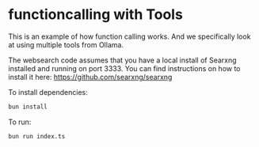 # functioncalling with Tools

This is an example of how function calling works. And we specifically look at using multiple tools from Ollama. 

The websearch code assumes that you have a local install of Searxng installed and running on port 3333. You can find instructions on how to install it here: https://github.com/searxng/searxng


To install dependencies:

```bash
bun install
```

To run:

```bash
bun run index.ts
```

